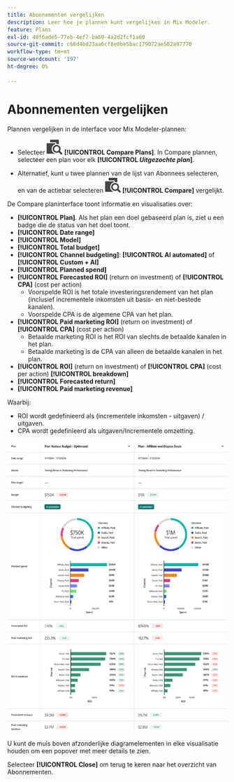 ```yaml
---
title: Abonnementen vergelijken
description: Leer hoe je plannen kunt vergelijken in Mix Modeler.
feature: Plans
exl-id: 40f6ade5-77eb-4ef7-ba60-4a2d2fcf1a60
source-git-commit: c66d4bd23aa6cf8e0be5bac179072ae562a97770
workflow-type: tm+mt
source-wordcount: '197'
ht-degree: 0%

---
```


# Abonnementen vergelijken

Plannen vergelijken in de interface voor Mix Modeler-plannen:

* Selecteer ![&#x200B; vergelijken &#x200B;](/help/assets/icons/Compare.svg) **[!UICONTROL Compare Plans]**. In Compare plannen, selecteer een plan voor elk **[!UICONTROL _Uitgezochte plan_]**.

* Alternatief, kunt u twee plannen van de lijst van Abonnees selecteren, en van de actiebar selecteren ![&#x200B; &#x200B;](/help/assets/icons/Compare.svg) **[!UICONTROL Compare]** vergelijkt.

De Compare planinterface toont informatie en visualisaties over:

* **[!UICONTROL Plan]**. Als het plan een doel gebaseerd plan is, ziet u een badge die de status van het doel toont.
* **[!UICONTROL Date range]**
* **[!UICONTROL Model]**
* **[!UICONTROL Total budget]**
* **[!UICONTROL Channel budgeting]**: **[!UICONTROL AI automated]** of **[!UICONTROL Custom + AI]**
* **[!UICONTROL Planned spend]**
* **[!UICONTROL Forecasted ROI]** (return on investment) of **[!UICONTROL CPA]** (cost per action)
   * Voorspelde ROI is het totale investeringsrendement van het plan (inclusief incrementele inkomsten uit basis- en niet-bestede kanalen).
   * Voorspelde CPA is de algemene CPA van het plan.
* **[!UICONTROL Paid marketing ROI]** (return on investment) of **[!UICONTROL CPA]** (cost per action)
   * Betaalde marketing ROI is het ROI van slechts de betaalde kanalen in het plan.
   * Betaalde marketing is de CPA van alleen de betaalde kanalen in het plan.
* **[!UICONTROL ROI]** (return on investment) of **[!UICONTROL CPA]** (cost per action) **[!UICONTROL breakdown]**
* **[!UICONTROL Forecasted return]**
* **[!UICONTROL Paid marketing revenue]**

Waarbij:

* ROI wordt gedefinieerd als (incrementele inkomsten - uitgaven) / uitgaven.
* CPA wordt gedefinieerd als uitgaven/Incrementele omzetting.


![&#x200B; vergelijk plannen &#x200B;](/help/assets/compare-plans.png)

U kunt de muis boven afzonderlijke diagramelementen in elke visualisatie houden om een popover met meer details te zien.

Selecteer **[!UICONTROL Close]** om terug te keren naar het overzicht van Abonnementen.
